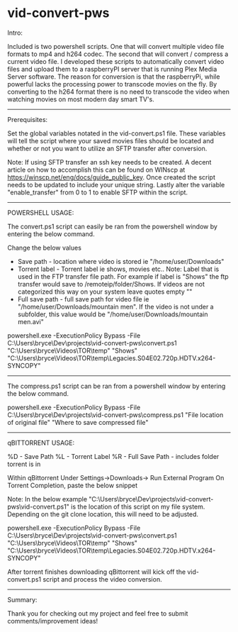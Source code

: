 # vid-convert-pws

Intro:

Included is two powershell scripts. One that will convert multiple video file formats to mp4 and h264 codec. The second that will convert / compress a current video file. I developed these scripts to automatically convert video files and upload them to a raspberryPI server that is running Plex Media Server software. The reason for conversion is that the raspberryPi, while powerful lacks the processing power to transcode movies on the fly. By converting to the h264 format there is no need to transcode the video when watching movies on most modern day smart TV's.

----------------------------------------------------------------------------------------------------------------

Prerequisites:

Set the global variables notated in the vid-convert.ps1 file. These variables will tell the script where your saved movies files should be located and whether or not you want to utilize an SFTP transfer after conversion.

Note: If using SFTP transfer an ssh key needs to be created. A decent article on how to accomplish this can be found on WINscp at https://winscp.net/eng/docs/guide_public_key. Once created the script needs to be updated to include your unique string. Lastly alter the variable "enable_transfer" from 0 to 1 to enable SFTP within the script.

-----------------------------------------------------------------------------------------------------------------

POWERSHELL USAGE:

The convert.ps1 script can easily be ran from the powershell window by entering the below command.

Change the below values

* Save path - location where video is stored ie "/home/user/Downloads"
* Torrent label - Torrent label ie shows, movies etc..
    Note: Label that is used in the FTP transfer file path. For example if label is "Shows" the ftp transfer would save to /remoteip/folder/Shows. If videos are not categorized this way on your system leave quotes empty ""
* Full save path - full save path for video file ie "/home/user/Downloads/mountain men". If the video is not under a subfolder, this value would be "/home/user/Downloads/mountain men.avi"

powershell.exe -ExecutionPolicy Bypass -File C:\Users\bryce\Dev\projects\vid-convert-pws\convert.ps1 "C:\Users\bryce\Videos\TOR\temp" "Shows" "C:\Users\bryce\Videos\TOR\temp\Legacies.S04E02.720p.HDTV.x264-SYNCOPY\"

-----------------------------------------------------

The compress.ps1 script can be ran from a powershell window by entering the below command.

powershell.exe -ExecutionPolicy Bypass -File C:\Users\bryce\Dev\projects\vid-convert-pws\compress.ps1 "File location of original file" "Where to save compressed file"

----------------------------------------------------------------------------------------------------------------

qBITTORRENT USAGE:

%D - Save Path
%L - Torrent Label
%R - Full Save Path - includes folder torrent is in

Within qBittorrent Under Settings->Downloads-> Run External Program On Torrent Completion, paste the below snippet

Note: In the below example "C:\Users\bryce\Dev\projects\vid-convert-pws\vid-convert.ps1" is the location of this script on my file system. Depending on the git clone location, this will need to be adjusted.

powershell.exe -ExecutionPolicy Bypass -File C:\Users\bryce\Dev\projects\vid-convert-pws\convert.ps1 "C:\Users\bryce\Videos\TOR\temp" "Shows" "C:\Users\bryce\Videos\TOR\temp\Legacies.S04E02.720p.HDTV.x264-SYNCOPY\"

After torrent finishes downloading qBittorrent will kick off the vid-convert.ps1 script and process the video conversion.

----------------------------------------------------------------------------------------------------------------

Summary:

Thank you for checking out my project and feel free to submit comments/improvement ideas!